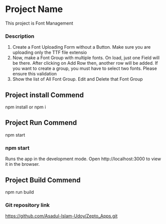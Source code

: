 # Project Name

This project is Font Management
### Description
  1. Create a Font Uploading Form without a Button. Make sure you are uploading only the TTF file extensio
  2. Now, make a Font Group with multiple fonts. On load, just one Field will be there. After clicking on Add Row then, another row will be added. If you want to create a group, you must have to select two fonts. Please ensure this validation
  3. Show the list of All Font Group. Edit and Delete that Font Group

## Project install Commend
  npm install or npm i
  
## Project Run Commend
  npm start
  
### npm start
  Runs the app in the development mode.
  Open http://localhost:3000 to view it in the browser.
  
## Project Build Commend
   npm run build

### Git repository link
  https://github.com/Asadul-Islam-Udoy/Zepto_Apps.git



